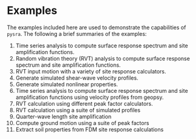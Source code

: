 # Examples

The examples included here are used to demonstrate the capabilities of `pysra`.
The following a brief summaries of the examples:

1. Time series analysis to compute surface response spectrum and site
amplification functions.
1. Random vibration theory (RVT) analysis to compute surface response
spectrum and site amplification functions.
1. RVT input motion with a variety of site response calculators.
1. Generate simulated shear-wave velocity profiles.
1. Generate simulated nonlinear properties.
1. Time series analysis to compute surface response spectrum and site amplification functions using velocity profiles from geopsy.
1. RVT calculation using different peak factor calculators.
1. RVT calculation using a suite of simulated profiles
1. Quarter-wave length site amplification
1. Compute ground motion using a suite of peak factors
1. Extract soil properties from FDM site response calculations
